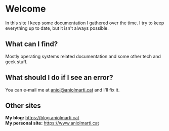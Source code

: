 # Welcome
In this site I keep some documentation I gathered over the time. I try to keep everything up to date, but it isn't always possible.

## What can I find?
Mostly operating systems related documentation and some other tech and geek stuff.

## What should I do if I see an error?
You can e-mail me at aniol@aniolmarti.cat and I'll fix it.

## Other sites
**My blog:** <https://blog.aniolmarti.cat>  
**My personal site:** <https://www.aniolmarti.cat>
